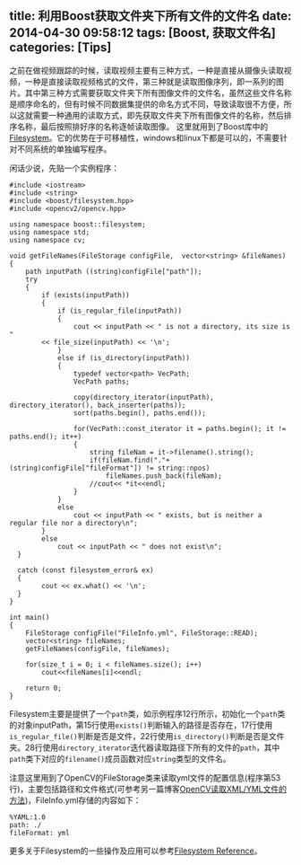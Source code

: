 title: 利用Boost获取文件夹下所有文件的文件名
date: 2014-04-30 09:58:12
tags: [Boost, 获取文件名]
categories: [Tips]
---

之前在做视频跟踪的时候，读取视频主要有三种方式，一种是直接从摄像头读取视频，一种是直接读取视频格式的文件，第三种就是读取图像序列，即一系列的图片。其中第三种方式需要获取文件夹下所有图像文件的文件名，虽然这些文件名称是顺序命名的，但有时候不同数据集提供的命名方式不同，导致读取很不方便，所以这就需要一种通用的读取方式，即先获取文件夹下所有图像文件的名称，然后排序名称，最后按照排好序的名称逐帧读取图像。 这里就用到了Boost库中的[Filesystem](http://www.boost.org/doc/libs/1_55_0/libs/filesystem/doc/index.htm)。它的优势在于可移植性，windows和linux下都是可以的，不需要针对不同系统的单独编写程序。

<!--more-->
闲话少说，先贴一个实例程序：

```
#include <iostream>
#include <string>
#include <boost/filesystem.hpp>
#include <opencv2/opencv.hpp>

using namespace boost::filesystem;
using namespace std;
using namespace cv;

void getFileNames(FileStorage configFile,  vector<string> &fileNames)
{
    path inputPath ((string)configFile["path"]);
    try
    {
        if (exists(inputPath))
        {
            if (is_regular_file(inputPath))
            {
                cout << inputPath << " is not a directory, its size is " 
		<< file_size(inputPath) << '\n';
            }
            else if (is_directory(inputPath))
            {
                typedef vector<path> VecPath;
                VecPath paths;

                copy(directory_iterator(inputPath), directory_iterator(), back_inserter(paths));
                sort(paths.begin(), paths.end());

                for(VecPath::const_iterator it = paths.begin(); it != paths.end(); it++)
                {
                    string fileNam = it->filename().string();
                    if(fileNam.find("."+(string)configFile["fileFormat"]) != string::npos)
                        fileNames.push_back(fileNam);
                    //cout<< *it<<endl;
                }
            }
            else
                cout << inputPath << " exists, but is neither a regular file nor a directory\n";
        }
        else
            cout << inputPath << " does not exist\n";
  }

  catch (const filesystem_error& ex)
  {
        cout << ex.what() << '\n';
  }
}

int main()
{
    FileStorage configFile("FileInfo.yml", FileStorage::READ);
    vector<string> fileNames;
    getFileNames(configFile, fileNames);

    for(size_t i = 0; i < fileNames.size(); i++)
        cout<<fileNames[i]<<endl;

    return 0;
}

```

Filesystem主要是提供了一个`path`类，如示例程序12行所示，初始化一个`path`类的对象inputPath，第15行使用`exists()`判断输入的路径是否存在，17行使用`is_regular_file()`判断是否是文件，22行使用`is_directory()`判断是否是文件夹。28行使用`directory_iterator`迭代器读取路径下所有的文件的`path`，其中`path`类下对应的`filename()`成员函数对应`string`类型的文件名。


注意这里用到了OpenCV的FileStorage类来读取yml文件的配置信息(程序第53行)，主要包括路径和文件格式(可参考另一篇博客[OpenCV读取XML/YML文件的方法](http://skyoung.github.io/2014/04/25/write-and-read-xml-yml-file/))，FileInfo.yml存储的内容如下：

	%YAML:1.0
	path: ./
	fileFormat: yml

更多关于Filesystem的一些操作及应用可以参考[Filesystem Reference](http://www.boost.org/doc/libs/1_55_0/libs/filesystem/doc/reference.html)。

